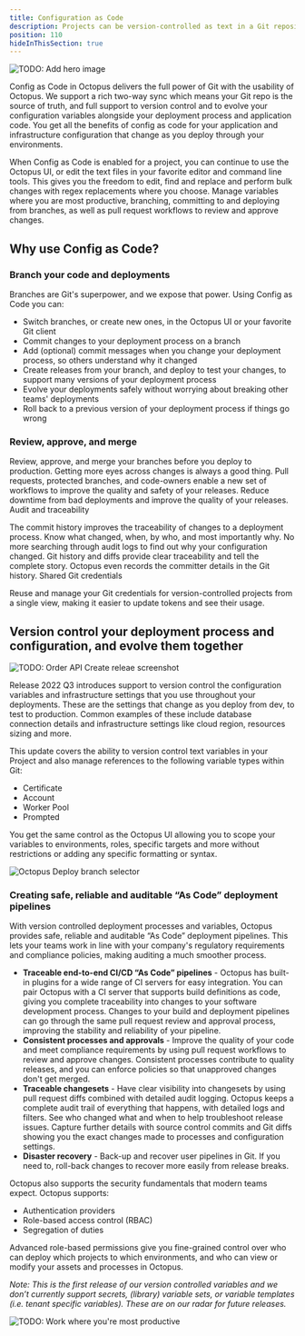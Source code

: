 ```yaml
---
title: Configuration as Code
description: Projects can be version-controlled as text in a Git repository 
position: 110 
hideInThisSection: true
---
```


![TODO: Add hero image](todo.png) 

Config as Code in Octopus delivers the full power of Git with the usability of Octopus. We support a rich two-way sync which means your Git repo is the source of truth, and full support to version control and to evolve your configuration variables alongside your deployment process and application code. You get all the benefits of config as code for your application and infrastructure configuration that change as you deploy through your environments. 

When Config as Code is enabled for a project, you can continue to use the Octopus UI, or edit the text files in your favorite editor and command line tools. This gives you the freedom to edit, find and replace and perform bulk changes with regex replacements where you choose. Manage variables where you are most productive, branching, committing to and deploying from branches, as well as pull request workflows to review and approve changes. 

## Why use Config as Code?

### Branch your code and deployments

Branches are Git's superpower, and we expose that power. Using Config as Code you can:

* Switch branches, or create new ones, in the Octopus UI or your favorite Git client
* Commit changes to your deployment process on a branch
* Add (optional) commit messages when you change your deployment process, so others understand why it changed
* Create releases from your branch, and deploy to test your changes, to support many versions of your deployment process
* Evolve your deployments safely without worrying about breaking other teams' deployments
* Roll back to a previous version of your deployment process if things go wrong

### Review, approve, and merge

Review, approve, and merge your branches before you deploy to production. Getting more eyes across changes is always a good thing.
Pull requests, protected branches, and code-owners enable a new set of workflows to improve the quality and safety of your releases. Reduce downtime from bad deployments and improve the quality of your releases.
Audit and traceability

The commit history improves the traceability of changes to a deployment process. Know what changed, when, by who, and most importantly why.
No more searching through audit logs to find out why your configuration changed. Git history and diffs provide clear traceability and tell the complete story. Octopus even records the committer details in the Git history.
Shared Git credentials

Reuse and manage your Git credentials for version-controlled projects from a single view, making it easier to update tokens and see their usage.

## Version control your deployment process and configuration, and evolve them together

![TODO: Order API Create releae screenshot](todo.png)

Release 2022 Q3 introduces support to version control the configuration variables and infrastructure settings that you use throughout your deployments. These are the settings that change as you deploy from dev, to test to production. Common examples of these include database connection details and infrastructure settings like cloud region, resources sizing and more.

This update covers the ability to version control text variables in your Project and also manage references to the following variable types within Git:

* Certificate
* Account
* Worker Pool
* Prompted

You get the same control as the Octopus UI allowing you to scope your variables to environments, roles, specific targets and more without restrictions or adding any specific formatting or syntax. 

![Octopus Deploy branch selector](todo.png)

### Creating safe, reliable and auditable “As Code” deployment pipelines

With version controlled deployment processes and variables, Octopus provides safe, reliable and auditable “As Code” deployment pipelines. This lets your teams work in line with your company's regulatory requirements and compliance policies, making auditing a much smoother process.  

- **Traceable end-to-end CI/CD “As Code” pipelines** - Octopus has built-in plugins for a wide range of CI servers for easy integration. You can pair Octopus with a CI server that supports build definitions as code, giving you complete traceability into changes to your software development process. Changes to your build and deployment pipelines can go through the same pull request review and approval process, improving the stability and reliability of your pipeline.
- **Consistent processes and approvals** - Improve the quality of your code and meet compliance requirements by using pull request workflows to review and approve changes. Consistent processes contribute to quality releases, and you can enforce policies so that unapproved changes don't get merged.
- **Traceable changesets** - Have clear visibility into changesets by using pull request diffs combined with detailed audit logging. Octopus keeps a complete audit trail of everything that happens, with detailed logs and filters. See who changed what and when to help troubleshoot release issues. Capture further details with source control commits and Git diffs showing you the exact changes made to processes and configuration settings.
- **Disaster recovery** - Back-up and recover user pipelines in Git. If you need to, roll-back changes to recover more easily from release breaks.

Octopus also supports the security fundamentals that modern teams expect. Octopus supports: 

- Authentication providers
- Role-based access control (RBAC)
- Segregation of duties

Advanced role-based permissions give you fine-grained control over who can deploy which projects to which environments, and who can view or modify your assets and processes in Octopus.

*Note: This is the first release of our version controlled variables and we don’t currently support secrets, (library) variable sets, or variable templates (i.e. tenant specific variables). These are on our radar for future releases.* 

![TODO: Work where you're most productive](todo.png)